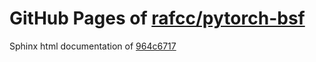 GitHub Pages of [rafcc/pytorch-bsf](https://github.com/rafcc/pytorch-bsf.git)
===
Sphinx html documentation of [964c6717](https://github.com/rafcc/pytorch-bsf/tree/964c6717835087b9b93477cd6b9ddb553fcfaeec)
